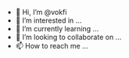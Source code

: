 - 👋 Hi, I’m @vokfi
- 👀 I’m interested in ...
- 🌱 I’m currently learning ...
- 💞️ I’m looking to collaborate on ...
- 📫 How to reach me ...

<!---
vokfi/vokfi is a ✨ special ✨ repository because its `README.md` (this file) appears on your GitHub profile.
You can click the Preview link to take a look at your changes.
--->
